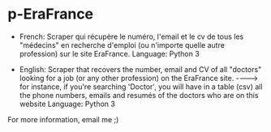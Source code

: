 # p-EraFrance

- French:
Scraper qui récupère le numéro, l'email et le cv de tous les "médecins" en recherche d'emploi (ou n'importe quelle autre profession) sur le site EraFrance. Language: Python 3

- English:
Scraper that recovers the number, email and CV of all "doctors" looking for a job (or any other profession) on the EraFrance site.
  ----> for instance, if you're searching 'Doctor', you will have in a table (csv) all the phone numbers, emails and resumés of the doctors who are on this website
  Language: Python 3
  
  
 For more information, email me ;)
        
